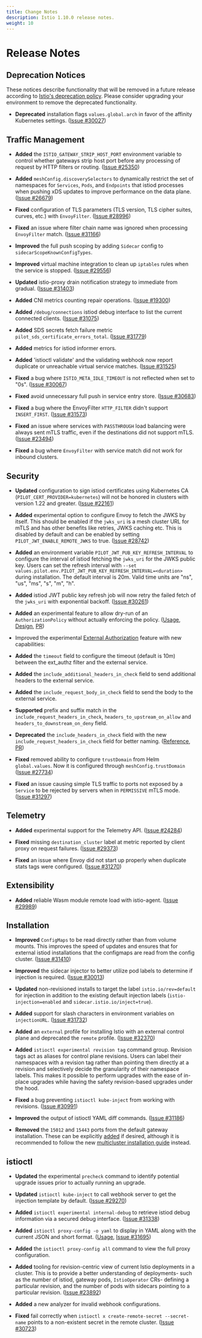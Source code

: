 ```yaml
---
title: Change Notes
description: Istio 1.10.0 release notes.
weight: 10
---
```


# Release Notes

## Deprecation Notices

These notices describe functionality that will be removed in a future release according to [Istio's deprecation policy](/about/feature-stages/#feature-phase-definitions). Please consider upgrading your environment to remove the deprecated functionality.

- **Deprecated** installation flags `values.global.arch` in favor of the affinity Kubernetes settings.
  ([Issue #30027](https://github.com/istio/istio/issues/30027))


## Traffic Management

- **Added** the `ISTIO_GATEWAY_STRIP_HOST_PORT` environment variable to control whether gateways strip host port before any processing of request by HTTP filters or routing.
  ([Issue #25350](https://github.com/istio/istio/issues/25350))

- **Added** `meshConfig.discoverySelectors` to dynamically restrict the set of namespaces for `Services`, `Pods`, and `Endpoints` that istiod processes when pushing xDS updates to improve performance on the data plane.
  ([Issue #26679](https://github.com/istio/istio/issues/26679))
  
- **Fixed** configuration of TLS parameters (TLS version, TLS cipher suites, curves, etc.) with `EnvoyFilter`.
  ([Issue #28996](https://github.com/istio/istio/issues/28996))

- **Fixed** an issue where filter chain name was ignored when processing `EnvoyFilter` match.
  ([Issue #31166](https://github.com/istio/istio/issues/31166))

- **Improved** the full push scoping by adding `Sidecar` config to `sidecarScopeKnownConfigTypes`.

- **Improved** virtual machine integration to clean up `iptables` rules when the service is stopped.
  ([Issue #29556](https://github.com/istio/istio/issues/29556))

- **Updated** istio-proxy drain notification strategy to immediate from gradual. 
  ([Issue #31403](https://github.com/istio/istio/issues/31403))

- **Added** CNI metrics counting repair operations.
  ([Issue #19300](https://github.com/istio/istio/issues/19300))

- **Added** `/debug/connections` istiod debug interface to list the current connected clients.
  ([Issue #31075](https://github.com/istio/istio/issues/31075))

- **Added** SDS secrets fetch failure metric `pilot_sds_certificate_errors_total`.
  ([Issue #31779](https://github.com/istio/istio/issues/31779))

- **Added** metrics for istiod informer errors.  

- **Added** 'istioctl validate' and the validating webhook now report duplicate or unreachable virtual service matches.
  ([Issue #31525](https://github.com/istio/istio/issues/31525))

- **Fixed** a bug where `ISTIO_META_IDLE_TIMEOUT` is not reflected when set to "0s".
  ([Issue #30067](https://github.com/istio/istio/issues/30067))

- **Fixed** avoid unnecessary full push in service entry store.
  ([Issue #30683](https://github.com/istio/istio/issues/30683))

- **Fixed** a bug where the EnvoyFilter `HTTP_FILTER` didn't support `INSERT_FIRST`.
  ([Issue #31573](https://github.com/istio/istio/issues/31573))

- **Fixed** an issue where services with `PASSTHROUGH` load balancing were always sent mTLS traffic, even if the destinations did not support mTLS.
  ([Issue #23494](https://github.com/istio/istio/issues/23494))

- **Fixed** a bug where `EnvoyFilter` with service match did not work for inbound clusters.
  

## Security

- **Updated** configuration to sign istiod certificates using Kubernetes CA (`PILOT_CERT_PROVIDER=kubernetes`) will not be honored in
clusters with version 1.22 and greater.
  ([Issue #22161](https://github.com/istio/istio/issues/22161))

- **Added** experimental option to configure Envoy to fetch the JWKS by itself. This should be enabled if the `jwks_uri` is a mesh cluster URL for mTLS and has other benefits like retries, JWKS caching etc. 
This is disabled by default and can be enabled by setting `PILOT_JWT_ENABLE_REMOTE_JWKS` to true.
  ([Issue #28742](https://github.com/istio/istio/issues/28742))

- **Added** an environment variable `PILOT_JWT_PUB_KEY_REFRESH_INTERVAL` to configure the interval of
istiod fetching the `jwks_uri` for the JWKS public key. Users can set the refresh interval with 
`--set values.pilot.env.PILOT_JWT_PUB_KEY_REFRESH_INTERVAL=<duration>` during installation.
The default interval is 20m. Valid time units are "ns", "us", "ms", "s", "m", "h".

- **Added**  istiod JWT public key refresh job will now retry the failed fetch of the `jwks_uri` with exponential backoff.
  ([Issue #30261](https://github.com/istio/istio/issues/30261))

- **Added** an experimental feature to allow dry-run of an `AuthorizationPolicy` without actually enforcing the policy.
 ([Usage](https://istio.io/latest/docs/tasks/security/authorization/authz-dry-run/), [Design](https://docs.google.com/document/d/1xQdZsEgJ3Ld2qebfT3EJkg2COTtCR1TqBVojmnvI78g), [PR](https://github.com/istio/api/pull/1933))

- Improved the experimental [External Authorization](https://istio.io/latest/docs/tasks/security/authorization/authz-custom/) feature with new capabilities:
- **Added** the `timeout` field to configure the timeout (default is 10m) between the ext_authz filter and the external service.
- **Added** the `include_additional_headers_in_check` field to send additional headers to the external service.
- **Added** the `include_request_body_in_check` field to send the body to the external service.
- **Supported** prefix and suffix match in the `include_request_headers_in_check`, `headers_to_upstream_on_allow` and `headers_to_downstream_on_deny` field.
- **Deprecated** the `include_headers_in_check` field with the new `include_request_headers_in_check` field for better naming.
 ([Reference](https://istio.io/latest/docs/reference/config/istio.mesh.v1alpha1/#MeshConfig-ExtensionProvider-EnvoyExternalAuthorizationHttpProvider), [PR](https://github.com/istio/api/pull/1926))

- **Fixed** removed ability to configure `trustDomain` from Helm `global.values`. Now it is configured through `meshConfig.trustDomain` ([Issue #27734](https://github.com/istio/istio/issues/27734))

- **Fixed** an issue causing simple TLS traffic to ports not exposed by a `Service` to be rejected by servers when in `PERMISSIVE` mTLS mode.
  ([Issue #31297](https://github.com/istio/istio/issues/31297))
  

## Telemetry

- **Added** experimental support for the Telemetry API.
  ([Issue #24284](https://github.com/istio/istio/issues/24284))

- **Fixed** missing `destination_cluster` label at metric reported by client proxy on request failures.
  ([Issue #29373](https://github.com/istio/istio/issues/29373))

- **Fixed** an issue where Envoy did not start up properly when duplicate stats tags were configured.
  ([Issue #31270](https://github.com/istio/istio/issues/31270))


## Extensibility

- **Added** reliable Wasm module remote load with istio-agent.
  ([Issue #29989](https://github.com/istio/istio/issues/29989))


## Installation

- **Improved** `ConfigMaps` to be read directly rather than from volume mounts. This improves the speed
of updates and ensures that for external istiod installations that the configmaps are read from the config cluster.
  ([Issue #31410](https://github.com/istio/istio/issues/31410))

- **Improved** the sidecar injector to better utilize pod labels to determine if injection is required.
  ([Issue #30013](https://github.com/istio/istio/issues/30013))

- **Updated** non-revisioned installs to target the label `istio.io/rev=default` for injection in addition to the
existing default injection labels (`istio-injection=enabled` and `sidecar.istio.io/inject=true`).

- **Added** support for slash characters in environment variables on `injectionURL`.
  ([Issue #31732](https://github.com/istio/istio/issues/31732))

- **Added** an `external` profile for installing Istio with an external control plane and deprecated the `remote` profile.
  ([Issue #32370](https://github.com/istio/istio/issues/32370))

- **Added** `istioctl experimental revision tag` command group. Revision tags act as aliases for
control plane revisions. Users can label their namespaces with a revision tag rather than pointing them
directly at a revision and selectively decide the granularity of their namespace labels. This makes it possible
to perform upgrades with the ease of in-place upgrades while having the safety revision-based upgrades
under the hood.

- **Fixed** a bug preventing `istioctl kube-inject` from working with revisions.
  ([Issue #30991](https://github.com/istio/istio/issues/30991))

- **Improved** the output of istioctl YAML diff commands.
  ([Issue #31186](https://github.com/istio/istio/issues/31186))

- **Removed** the `15012` and `15443` ports from the default gateway installation. These can be explicitly
[added](https://istio.io/latest/docs/setup/install/istioctl/#configure-gateways) if desired, although it is
recommended to follow the new [multicluster installation guide](https://istio.io/latest/docs/setup/install/multicluster/) instead.
  
  
## istioctl

- **Updated** the experimental `precheck` command to identify potential upgrade issues prior to actually running an upgrade.
  
- **Updated** `istioctl kube-inject` to call webhook server to get the injection template by default.
  ([Issue #29270](https://github.com/istio/istio/issues/29270))

- **Added** `istioctl experimental internal-debug` to retrieve istiod debug information via a secured debug interface.
  ([Issue #31338](https://github.com/istio/istio/issues/31338))

- **Added** `istioctl proxy-config -o yaml` to display in YAML along with the current JSON and short format.
 ([Usage]( https://istio.io/latest/docs/reference/commands/istioctl/#istioctl-proxy-config), [Issue #31695](https://github.com/istio/istio/issues/31695))

- **Added** the `istioctl proxy-config all` command to view the full proxy configuration.

- **Added** tooling for revision-centric view of current Istio deployments in a cluster. This is to
provide a better understanding of deployments- such as the number of istiod, gateway pods, `IstioOperator` CRs-
defining a particular revision, and the number of pods with sidecars pointing to a particular revision. ([Issue #23892](https://github.com/istio/istio/issues/23892))

- **Added** a new analyzer for invalid webhook configurations.  

- **Fixed** fail correctly when `istioctl x create-remote-secret --secret-name` points to a non-existent secret in the remote cluster.  ([Issue #30723](https://github.com/istio/istio/issues/30723))

